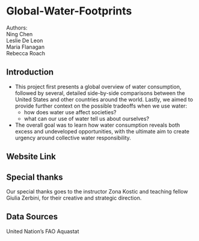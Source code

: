 # Global-Water-Footprints
Authors:  
Ning‌ ‌Chen‌  
Leslie‌ ‌De‌ ‌Leon‌  
Maria‌ ‌Flanagan  
Rebecca‌ ‌Roach

## Introduction
- This project first presents a global overview of water consumption, followed by several, detailed side-by-side comparisons between the United States and other countries around the world. Lastly, we aimed to provide further context on the possible tradeoffs when we use water: 
	+ how does water use affect societies?
	+ what can our use of water tell us about ourselves? 
- The overall goal was to learn how water consumption reveals both excess and undeveloped opportunities, with the ultimate aim to create urgency around collective water responsibility.

## Website Link


## Special thanks
Our special thanks goes to the instructor Zona Kostic and teaching fellow Giulia Zerbini, for their creative and strategic direction.

## Data Sources
United Nation’s FAO Aquastat


